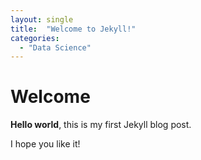 ```yaml
---
layout: single
title:  "Welcome to Jekyll!"
categories: 
  - "Data Science"
---
```


# Welcome

**Hello world**, this is my first Jekyll blog post.

I hope you like it!
